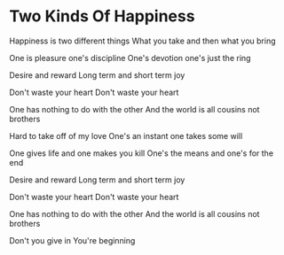 # Two Kinds Of Happiness

Happiness is two different things
What you take and then what you bring

One is pleasure one's discipline
One's devotion one's just the ring

Desire and reward
Long term and short term joy

Don't waste your heart
Don't waste your heart

One has nothing to do with the other
And the world is all cousins not brothers

Hard to take off of my love
One's an instant one takes some will

One gives life and one makes you kill
One's the means and one's for the end

Desire and reward
Long term and short term joy

Don't waste your heart
Don't waste your heart

One has nothing to do with the other
And the world is all cousins not brothers

Don't you give in
You're beginning
